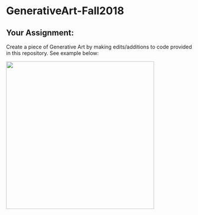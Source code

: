 # GenerativeArt-Fall2018

## Your Assignment:
Create a piece of Generative Art by making edits/additions to code provided in this repository. See example below:

<img src="https://raw.githubusercontent.com/riverpointacademy/GenerativeArt-Fall2018/master/Grid.png" width = "400"/> 


